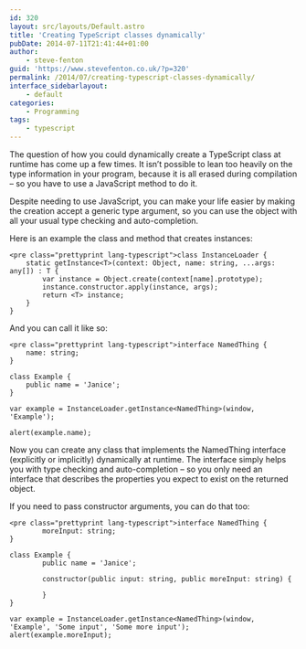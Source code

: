 ```yaml
---
id: 320
layout: src/layouts/Default.astro
title: 'Creating TypeScript classes dynamically'
pubDate: 2014-07-11T21:41:44+01:00
author:
    - steve-fenton
guid: 'https://www.stevefenton.co.uk/?p=320'
permalink: /2014/07/creating-typescript-classes-dynamically/
interface_sidebarlayout:
    - default
categories:
    - Programming
tags:
    - typescript
---
```


The question of how you could dynamically create a TypeScript class at runtime has come up a few times. It isn’t possible to lean too heavily on the type information in your program, because it is all erased during compilation – so you have to use a JavaScript method to do it.

Despite needing to use JavaScript, you can make your life easier by making the creation accept a generic type argument, so you can use the object with all your usual type checking and auto-completion.

Here is an example the class and method that creates instances:

```
<pre class="prettyprint lang-typescript">class InstanceLoader {
    static getInstance<T>(context: Object, name: string, ...args: any[]) : T {
        var instance = Object.create(context[name].prototype);
        instance.constructor.apply(instance, args);
        return <T> instance;
    }
}
```

And you can call it like so:

```
<pre class="prettyprint lang-typescript">interface NamedThing {
    name: string;
}

class Example {
    public name = 'Janice';
}

var example = InstanceLoader.getInstance<NamedThing>(window, 'Example');

alert(example.name);
```

Now you can create any class that implements the NamedThing interface (explicitly or implicitly) dynamically at runtime. The interface simply helps you with type checking and auto-completion – so you only need an interface that describes the properties you expect to exist on the returned object.

If you need to pass constructor arguments, you can do that too:

```
<pre class="prettyprint lang-typescript">interface NamedThing {
        moreInput: string;
}

class Example {
        public name = 'Janice';
       
        constructor(public input: string, public moreInput: string) {
               
        }
}

var example = InstanceLoader.getInstance<NamedThing>(window, 'Example', 'Some input', 'Some more input');
alert(example.moreInput);
```